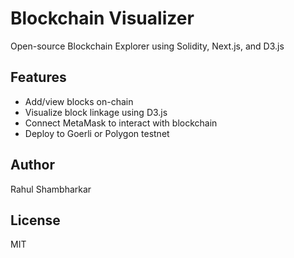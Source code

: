 # Blockchain Visualizer

Open-source Blockchain Explorer using Solidity, Next.js, and D3.js

## Features
- Add/view blocks on-chain
- Visualize block linkage using D3.js
- Connect MetaMask to interact with blockchain
- Deploy to Goerli or Polygon testnet

## Author
Rahul Shambharkar

## License
MIT
